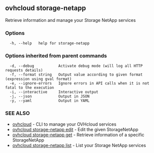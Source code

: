 ## ovhcloud storage-netapp

Retrieve information and manage your Storage NetApp services

### Options

```
  -h, --help   help for storage-netapp
```

### Options inherited from parent commands

```
  -d, --debug           Activate debug mode (will log all HTTP requests details)
  -f, --format string   Output value according to given format (expression using gval format)
  -e, --ignore-errors   Ignore errors in API calls when it is not fatal to the execution
  -i, --interactive     Interactive output
  -j, --json            Output in JSON
  -y, --yaml            Output in YAML
```

### SEE ALSO

* [ovhcloud](ovhcloud.md)	 - CLI to manage your OVHcloud services
* [ovhcloud storage-netapp edit](ovhcloud_storage-netapp_edit.md)	 - Edit the given StorageNetApp
* [ovhcloud storage-netapp get](ovhcloud_storage-netapp_get.md)	 - Retrieve information of a specific StorageNetApp
* [ovhcloud storage-netapp list](ovhcloud_storage-netapp_list.md)	 - List your Storage NetApp services

